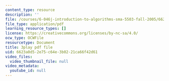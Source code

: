 ```yaml
---
content_type: resource
description: ''
file: /courses/6-046j-introduction-to-algorithms-sma-5503-fall-2005/6623a0d52e75c64e3b0221ca66f42d61_F0VsQWWVWU4.pdf
file_type: application/pdf
learning_resource_types: []
license: https://creativecommons.org/licenses/by-nc-sa/4.0/
ocw_type: OCWFile
resourcetype: Document
title: 3play pdf file
uid: 6623a0d5-2e75-c64e-3b02-21ca66f42d61
video_files:
  video_thumbnail_file: null
video_metadata:
  youtube_id: null
---
```

